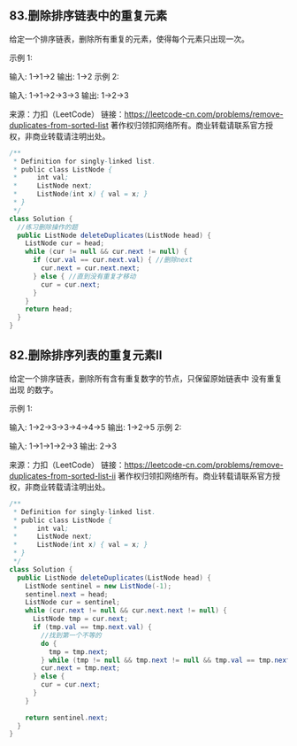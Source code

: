 ## 83.删除排序链表中的重复元素

给定一个排序链表，删除所有重复的元素，使得每个元素只出现一次。

示例 1:

输入: 1->1->2
输出: 1->2
示例 2:

输入: 1->1->2->3->3
输出: 1->2->3

来源：力扣（LeetCode）
链接：https://leetcode-cn.com/problems/remove-duplicates-from-sorted-list
著作权归领扣网络所有。商业转载请联系官方授权，非商业转载请注明出处。

```java
/**
 * Definition for singly-linked list.
 * public class ListNode {
 *     int val;
 *     ListNode next;
 *     ListNode(int x) { val = x; }
 * }
 */
class Solution {
  //练习删除操作的题
  public ListNode deleteDuplicates(ListNode head) {
    ListNode cur = head;
    while (cur != null && cur.next != null) {
      if (cur.val == cur.next.val) { //删除next
        cur.next = cur.next.next;
      } else { //直到没有重复才移动
        cur = cur.next;
      }
    }
    return head;
  }
}
```



## 82.删除排序列表的重复元素II

给定一个排序链表，删除所有含有重复数字的节点，只保留原始链表中 没有重复出现 的数字。

示例 1:

输入: 1->2->3->3->4->4->5
输出: 1->2->5
示例 2:

输入: 1->1->1->2->3
输出: 2->3

来源：力扣（LeetCode）
链接：https://leetcode-cn.com/problems/remove-duplicates-from-sorted-list-ii
著作权归领扣网络所有。商业转载请联系官方授权，非商业转载请注明出处。

```java
/**
 * Definition for singly-linked list.
 * public class ListNode {
 *     int val;
 *     ListNode next;
 *     ListNode(int x) { val = x; }
 * }
 */
class Solution {
  public ListNode deleteDuplicates(ListNode head) {
    ListNode sentinel = new ListNode(-1);
    sentinel.next = head;
    ListNode cur = sentinel;
    while (cur.next != null && cur.next.next != null) {
      ListNode tmp = cur.next;
      if (tmp.val == tmp.next.val) { 
        //找到第一个不等的
        do {
          tmp = tmp.next;
        } while (tmp != null && tmp.next != null && tmp.val == tmp.next.val);
        cur.next = tmp.next;
      } else {
        cur = cur.next;
      }
    }
    
    return sentinel.next;
  }
}
```

